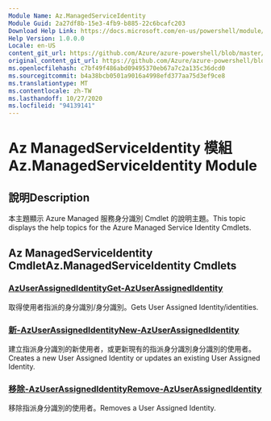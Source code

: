 ```yaml
---
Module Name: Az.ManagedServiceIdentity
Module Guid: 2a27df8b-15e3-4fb9-b885-22c6bcafc203
Download Help Link: https://docs.microsoft.com/en-us/powershell/module/az.managedserviceidentity
Help Version: 1.0.0.0
Locale: en-US
content_git_url: https://github.com/Azure/azure-powershell/blob/master/src/ManagedServiceIdentity/ManagedServiceIdentity/help/Az.ManagedServiceIdentity.md
original_content_git_url: https://github.com/Azure/azure-powershell/blob/master/src/ManagedServiceIdentity/ManagedServiceIdentity/help/Az.ManagedServiceIdentity.md
ms.openlocfilehash: c7bf49f486abd09495370eb67a7c2a135c36dcd0
ms.sourcegitcommit: b4a38bcb0501a9016a4998efd377aa75d3ef9ce8
ms.translationtype: MT
ms.contentlocale: zh-TW
ms.lasthandoff: 10/27/2020
ms.locfileid: "94139141"
---
```

# <span data-ttu-id="5798f-101">Az ManagedServiceIdentity 模組</span><span class="sxs-lookup"><span data-stu-id="5798f-101">Az.ManagedServiceIdentity Module</span></span>
## <span data-ttu-id="5798f-102">說明</span><span class="sxs-lookup"><span data-stu-id="5798f-102">Description</span></span>
<span data-ttu-id="5798f-103">本主題顯示 Azure Managed 服務身分識別 Cmdlet 的說明主題。</span><span class="sxs-lookup"><span data-stu-id="5798f-103">This topic displays the help topics for the Azure Managed Service Identity Cmdlets.</span></span>

## <span data-ttu-id="5798f-104">Az ManagedServiceIdentity Cmdlet</span><span class="sxs-lookup"><span data-stu-id="5798f-104">Az.ManagedServiceIdentity Cmdlets</span></span>
### [<span data-ttu-id="5798f-105">AzUserAssignedIdentity</span><span class="sxs-lookup"><span data-stu-id="5798f-105">Get-AzUserAssignedIdentity</span></span>](Get-AzUserAssignedIdentity.md)
<span data-ttu-id="5798f-106">取得使用者指派的身分識別/身分識別。</span><span class="sxs-lookup"><span data-stu-id="5798f-106">Gets User Assigned Identity/identities.</span></span>

### [<span data-ttu-id="5798f-107">新-AzUserAssignedIdentity</span><span class="sxs-lookup"><span data-stu-id="5798f-107">New-AzUserAssignedIdentity</span></span>](New-AzUserAssignedIdentity.md)
<span data-ttu-id="5798f-108">建立指派身分識別的新使用者，或更新現有的指派身分識別身分識別的使用者。</span><span class="sxs-lookup"><span data-stu-id="5798f-108">Creates a new User Assigned Identity or updates an existing User Assigned Identity.</span></span>

### [<span data-ttu-id="5798f-109">移除-AzUserAssignedIdentity</span><span class="sxs-lookup"><span data-stu-id="5798f-109">Remove-AzUserAssignedIdentity</span></span>](Remove-AzUserAssignedIdentity.md)
<span data-ttu-id="5798f-110">移除指派身分識別的使用者。</span><span class="sxs-lookup"><span data-stu-id="5798f-110">Removes a User Assigned Identity.</span></span>

